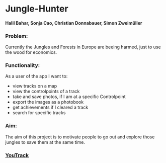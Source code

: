 # Jungle-Hunter

#### Halil Bahar, Sonja Cao, Christian Donnabauer, Simon Zweimüller

### Problem:

Currently the Jungles and Forests in Europe are beeing harmed, just to use the wood for economics. 

### Functionality:

As a user of the app I want to:

+ view tracks on a map
+ view the controlpoints of a track 
+ take and save photos, if I am at a specific Controlpoint
+ export the images as a photobook
+ get achievements if I cleared a track
+ search for specific tracks

### Aim:

The aim of this project is to motivate people to go out and explore those jungles to save them at the same time.

### [YouTrack](https://vm81.htl-leonding.ac.at/agiles/99-198/100-779)


